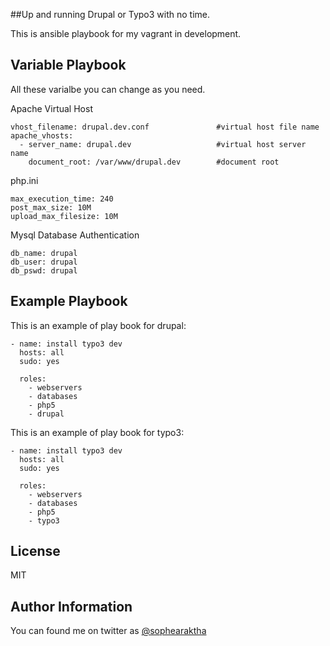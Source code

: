 
##Up and running Drupal or Typo3 with no time.

This is ansible playbook for my vagrant in development.


Variable Playbook
----------------

All these varialbe you can change as you need.


Apache Virtual Host

    vhost_filename: drupal.dev.conf               #virtual host file name
    apache_vhosts:
      - server_name: drupal.dev                   #virtual host server name
        document_root: /var/www/drupal.dev        #document root

php.ini

    max_execution_time: 240                       
    post_max_size: 10M
    upload_max_filesize: 10M

Mysql Database Authentication
    
    db_name: drupal
    db_user: drupal
    db_pswd: drupal


    
Example Playbook
----------------

This is an example of play book for drupal:
    
    - name: install typo3 dev
      hosts: all
      sudo: yes

      roles:
        - webservers
        - databases
        - php5
        - drupal

This is an example of play book for typo3:
    
    - name: install typo3 dev
      hosts: all
      sudo: yes

      roles:
        - webservers
        - databases
        - php5
        - typo3

License
-------

MIT

Author Information
------------------

You can found me on twitter as [@sophearaktha][1]

[1]: https://twitter.com/sophearaktha
